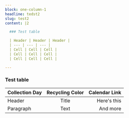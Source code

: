 ```yaml
---
block: one-column-1
headline: tedst2
slug: test2
content: |2

  ### Test table

  | Header | Header | Header |
  | --- | --- | --- |
  | Cell | Cell | Cell |
  | Cell | Cell | Cell |
  | Cell | Cell | Cell |

---
```

### Test table

| Collection Day | Recycling Color | Calendar Link    |
| :---        |    :----:   |          ---: |
| Header      | Title       | Here's this   |
| Paragraph   | Text        | And more      |
